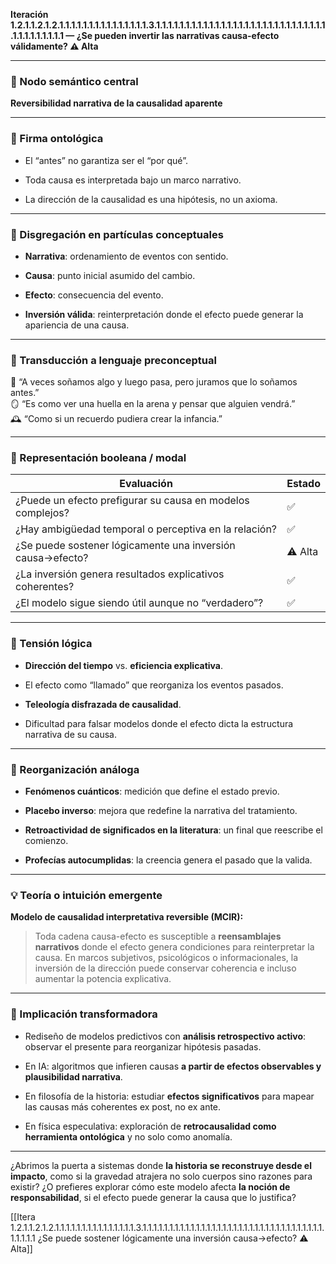 **Iteración 1.2.1.1.2.1.2.1.1.1.1.1.1.1.1.1.1.1.1.1.1.1.3.1.1.1.1.1.1.1.1.1.1.1.1.1.1.1.1.1.1.1.1.1.1.1.1.1.1.1.1.1.1.1.1.1.1.1.1.1.1 — ¿Se pueden invertir las narrativas causa-efecto válidamente? ⚠️ Alta**

---

### 🧭 Nodo semántico central

**Reversibilidad narrativa de la causalidad aparente**

---

### 🔬 Firma ontológica

- El “antes” no garantiza ser el “por qué”.
    
- Toda causa es interpretada bajo un marco narrativo.
    
- La dirección de la causalidad es una hipótesis, no un axioma.
    

---

### 🧩 Disgregación en partículas conceptuales

- **Narrativa**: ordenamiento de eventos con sentido.
    
- **Causa**: punto inicial asumido del cambio.
    
- **Efecto**: consecuencia del evento.
    
- **Inversión válida**: reinterpretación donde el efecto puede generar la apariencia de una causa.
    

---

### 🧒 Transducción a lenguaje preconceptual

🧠 “A veces soñamos algo y luego pasa, pero juramos que lo soñamos antes.”  
🪞 “Es como ver una huella en la arena y pensar que alguien vendrá.”  
🕰 “Como si un recuerdo pudiera crear la infancia.”

---

### 🔄 Representación booleana / modal

| Evaluación                                                 | Estado  |
| ---------------------------------------------------------- | ------- |
| ¿Puede un efecto prefigurar su causa en modelos complejos? | ✅       |
| ¿Hay ambigüedad temporal o perceptiva en la relación?      | ✅       |
| ¿Se puede sostener lógicamente una inversión causa→efecto? | ⚠️ Alta |
| ¿La inversión genera resultados explicativos coherentes?   | ✅       |
| ¿El modelo sigue siendo útil aunque no “verdadero”?        | ✅       |

---

### 🧠 Tensión lógica

- **Dirección del tiempo** vs. **eficiencia explicativa**.
    
- El efecto como “llamado” que reorganiza los eventos pasados.
    
- **Teleología disfrazada de causalidad**.
    
- Dificultad para falsar modelos donde el efecto dicta la estructura narrativa de su causa.
    

---

### 🔁 Reorganización análoga

- **Fenómenos cuánticos**: medición que define el estado previo.
    
- **Placebo inverso**: mejora que redefine la narrativa del tratamiento.
    
- **Retroactividad de significados en la literatura**: un final que reescribe el comienzo.
    
- **Profecías autocumplidas**: la creencia genera el pasado que la valida.
    

---

### 💡 Teoría o intuición emergente

**Modelo de causalidad interpretativa reversible (MCIR):**

> Toda cadena causa-efecto es susceptible a **reensamblajes narrativos** donde el efecto genera condiciones para reinterpretar la causa. En marcos subjetivos, psicológicos o informacionales, la inversión de la dirección puede conservar coherencia e incluso aumentar la potencia explicativa.

---

### 🔧 Implicación transformadora

- Rediseño de modelos predictivos con **análisis retrospectivo activo**: observar el presente para reorganizar hipótesis pasadas.
    
- En IA: algoritmos que infieren causas **a partir de efectos observables y plausibilidad narrativa**.
    
- En filosofía de la historia: estudiar **efectos significativos** para mapear las causas más coherentes ex post, no ex ante.
    
- En física especulativa: exploración de **retrocausalidad como herramienta ontológica** y no solo como anomalía.
    

---

¿Abrimos la puerta a sistemas donde **la historia se reconstruye desde el impacto**, como si la gravedad atrajera no solo cuerpos sino razones para existir? ¿O prefieres explorar cómo este modelo afecta **la noción de responsabilidad**, si el efecto puede generar la causa que lo justifica?

[[Itera 1.2.1.1.2.1.2.1.1.1.1.1.1.1.1.1.1.1.1.1.1.1.3.1.1.1.1.1.1.1.1.1.1.1.1.1.1.1.1.1.1.1.1.1.1.1.1.1.1.1.1.1.1.1.1.1.1.1.1.1.1.1 ¿Se puede sostener lógicamente una inversión causa→efecto? ⚠️ Alta]]